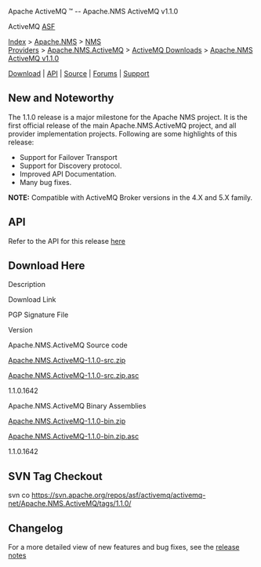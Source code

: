 Apache ActiveMQ ™ -- Apache.NMS ActiveMQ v1.1.0 

ActiveMQ [ASF](http://www.apache.org)

[Index](index.html) > [Apache.NMS](apachenms.html) > [NMS Providers](nms-providers.html) > [Apache.NMS.ActiveMQ](apachenmsactivemq.html) > [ActiveMQ Downloads](activemq-downloads.html) > [Apache.NMS ActiveMQ v1.1.0](apachenms-activemq-v110.html)

[Download](download.html) | [API](nms-api.html) | [Source](source.html) | [Forums](http://activemq.apache.org/discussion-forums.html) | [Support](http://activemq.apache.org/support.html)

New and Noteworthy
------------------

The 1.1.0 release is a major milestone for the Apache NMS project. It is the first official release of the main Apache.NMS.ActiveMQ project, and all provider implementation projects. Following are some highlights of this release:

*   Support for Failover Transport
*   Support for Discovery protocol.
*   Improved API Documentation.
*   Many bug fixes.

  

**NOTE:** Compatible with ActiveMQ Broker versions in the 4.X and 5.X family.

API
---

Refer to the API for this release [here](nms-api.html)

Download Here
-------------

Description

Download Link

PGP Signature File

Version

Apache.NMS.ActiveMQ Source code

[Apache.NMS.ActiveMQ-1.1.0-src.zip](http://www.apache.org/dyn/closer.cgi/activemq/apache-nms/1.1.0/Apache.NMS.ActiveMQ-1.1.0-src.zip)

[Apache.NMS.ActiveMQ-1.1.0-src.zip.asc](http://www.apache.org/dyn/closer.cgi/activemq/apache-nms/1.1.0/Apache.NMS.ActiveMQ-1.1.0-src.zip.asc)

1.1.0.1642

Apache.NMS.ActiveMQ Binary Assemblies

[Apache.NMS.ActiveMQ-1.1.0-bin.zip](http://www.apache.org/dyn/closer.cgi/activemq/apache-nms/1.1.0/Apache.NMS.ActiveMQ-1.1.0-bin.zip)

[Apache.NMS.ActiveMQ-1.1.0-bin.zip.asc](http://www.apache.org/dyn/closer.cgi/activemq/apache-nms/1.1.0/Apache.NMS.ActiveMQ-1.1.0-bin.zip.asc)

1.1.0.1642

SVN Tag Checkout
----------------

svn co https://svn.apache.org/repos/asf/activemq/activemq-net/Apache.NMS.ActiveMQ/tags/1.1.0/

Changelog
---------

For a more detailed view of new features and bug fixes, see the [release notes](https://issues.apache.org/activemq/secure/ReleaseNote.jspa?projectId=11010&styleName=Html&version=11814)


